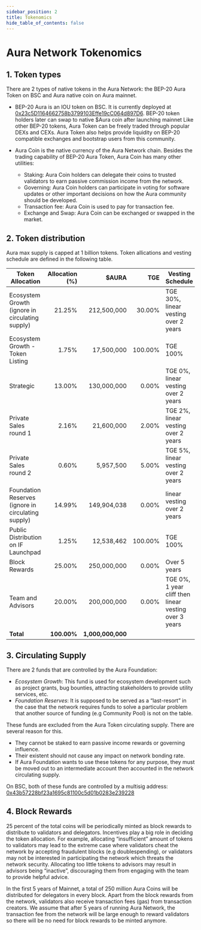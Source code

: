 ```yaml
---
sidebar_position: 2
title: Tokenomics
hide_table_of_contents: false
---
```


# Aura Network Tokenomics

## 1. Token types
There are 2 types of native tokens in the Aura Network: the BEP-20 Aura Token on BSC and Aura native coin on Aura mainnet. 

- BEP-20 Aura is an IOU token on BSC. It is currently deployed at [0x23c5D1164662758b3799103Effe19cC064d897D6](https://bscscan.com/address/0x23c5D1164662758b3799103Effe19cC064d897D6). BEP-20 token holders later can swap to native $Aura coin after launching mainnet Like other BEP-20 tokens, Aura Token can be freely traded through popular DEXs and CEXs. Aura Token also helps provide liquidity on BEP-20 compatible exchanges and bootstrap users from this community.

- Aura Coin is the native currency of the Aura Network chain. Besides the trading capability of BEP-20 Aura Token, Aura Coin has many other utilities:
	- Staking: Aura Coin holders can delegate their coins to trusted validators to earn passive commission income from the network.
	- Governing: Aura Coin holders can participate in voting for software updates or other important decisions on how the Aura community should be developed.
	- Transaction fee: Aura Coin is used to pay for transaction fee.
	- Exchange and Swap: Aura Coin can be exchanged or swapped in the market.

## 2. Token distribution

Aura max supply is capped at 1 billion tokens. Token allications and vesting schedule are defined in the following table.

| Token Allocation                                   | Allocation (%) |             $AURA |     TGE | Vesting Schedule                                      |
|----------------------------------------------------|---------------:|------------------:|--------:|-------------------------------------------------------|
| Ecosystem Growth  (ignore in circulating supply)   |         21.25% |       212,500,000 |  30.00% | TGE 30%, linear vesting over 2 years                  |
| Ecosystem Growth - Token Listing                   |          1.75% |        17,500,000 | 100.00% | TGE 100%                                              |
| Strategic                                          |         13.00% |       130,000,000 |   0.00% | TGE 0%, linear vesting over 2 years                   |
| Private Sales round 1                              |          2.16% |        21,600,000 |   2.00% | TGE 2%, linear vesting over 2 years                   |
| Private Sales round 2                              |          0.60% |         5,957,500 |   5.00% | TGE 5%, linear vesting over 2 years                   |
| Foundation Reserves (ignore in circulating supply) |         14.99% |       149,904,038 |   0.00% | linear vesting over 2 years                           |
| Public Distribution on IF Launchpad                |          1.25% |        12,538,462 | 100.00% | TGE 100%                                              |
| Block Rewards                                      |         25.00% |       250,000,000 |   0.00% | Over 5 years                                          |
| Team and Advisors                                  |         20.00% |       200,000,000 |   0.00% | TGE 0%, 1 year cliff then linear vesting over 3 years |
| **Total**                                          |    **100.00%** | **1,000,000,000** |         |                                                       |

## 3. Circulating Supply

There are 2 funds that are controlled by the Aura Foundation:
- *Ecosystem Growth*: This fund is used for ecosystem development such as project grants, bug bounties, attracting stakeholders to provide utility services, etc.
- *Foundation Reserves*: It is supposed to be served as a “last-resort” in the case that the network requires funds to solve a particular problem that another source of funding (e.g Community Pool) is not on the table.

These funds are excluded from the Aura Token circulating supply. There are several reason for this.

- They cannot be staked to earn passive income rewards or governing influence.
- Their existent should not cause any impact on network bonding rate.
- If Aura Foundation wants to use these tokens for any purpose, they must be moved out to an intermediate account then accounted in the network circulating supply.

On BSC, both of these funds are controlled by a multisig address: [0x43b57228bf23a1695c81100c5d01b0283e239228](https://bscscan.com/token/0x23c5D1164662758b3799103Effe19cC064d897D6?a=0x43b57228bf23a1695c81100c5d01b0283e239228)


## 4. Block Rewards
25 percent of the total coins will be periodically minted as block rewards to distribute to validators and delegators. Incentives play a big role in deciding the token allocation. For example, allocating “insufficient” amount of tokens to validators may lead to the extreme case where validators cheat the network by accepting fraudulent blocks (e.g doublespending), or validators may not be interested in participating the network which threats the network security. Allocating too little tokens to advisors may result in advisors being “inactive”, discouraging them from engaging with the team to provide helpful advice.

In the first 5 years of Mainnet, a total of 250 million Aura Coins will be distributed for delegators in every block. Apart from the block rewards from the network, validators also receive transaction fees (gas) from transaction creators. We assume that after 5 years of running Aura Network, the transaction fee from the network will be large enough to reward validators so there will be no need for block rewards to be minted anymore.